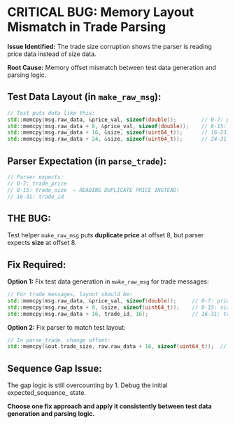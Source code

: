# CRITICAL BUG: Memory Layout Mismatch in Trade Parsing

**Issue Identified:** The trade size corruption shows the parser is reading price data instead of size data.

**Root Cause:** Memory offset mismatch between test data generation and parsing logic.

## Test Data Layout (in `make_raw_msg`):
```cpp
// Test puts data like this:
std::memcpy(msg.raw_data, &price_val, sizeof(double));        // 0-7: price
std::memcpy(msg.raw_data + 8, &price_val, sizeof(double));    // 8-15: DUPLICATE PRICE (BUG!)
std::memcpy(msg.raw_data + 16, &size, sizeof(uint64_t));      // 16-23: size
std::memcpy(msg.raw_data + 24, &size, sizeof(uint64_t));      // 24-31: size
```

## Parser Expectation (in `parse_trade`):
```cpp
// Parser expects:
// 0-7: trade_price
// 8-15: trade_size  ← READING DUPLICATE PRICE INSTEAD!
// 16-31: trade_id
```

## THE BUG:
Test helper `make_raw_msg` puts **duplicate price** at offset 8, but parser expects **size** at offset 8.

## Fix Required:
**Option 1:** Fix test data generation in `make_raw_msg` for trade messages:
```cpp
// For trade messages, layout should be:
std::memcpy(msg.raw_data, &price_val, sizeof(double));     // 0-7: price  
std::memcpy(msg.raw_data + 8, &size, sizeof(uint64_t));    // 8-15: size
std::memcpy(msg.raw_data + 16, trade_id, 16);              // 16-31: trade_id
```

**Option 2:** Fix parser to match test layout:
```cpp
// In parse_trade, change offset:
std::memcpy(&out.trade_size, raw.raw_data + 16, sizeof(uint64_t));  // Read from offset 16
```

## Sequence Gap Issue:
The gap logic is still overcounting by 1. Debug the initial expected_sequence_ state.

**Choose one fix approach and apply it consistently between test data generation and parsing logic.**
